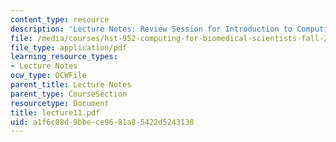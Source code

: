 ```yaml
---
content_type: resource
description: 'Lecture Notes: Review Session for Introduction to Computing.'
file: /media/courses/hst-952-computing-for-biomedical-scientists-fall-2002/a1f6c08d9bbece9681a85422d5243138_lecture11.pdf
file_type: application/pdf
learning_resource_types:
- Lecture Notes
ocw_type: OCWFile
parent_title: Lecture Notes
parent_type: CourseSection
resourcetype: Document
title: lecture11.pdf
uid: a1f6c08d-9bbe-ce96-81a8-5422d5243138
---
```

